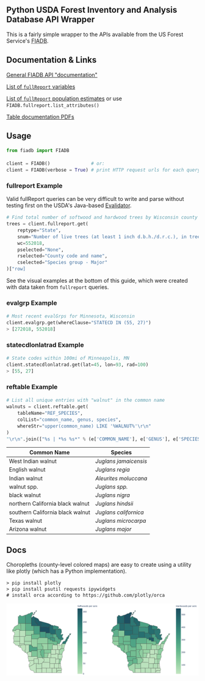 ## Python USDA Forest Inventory and Analysis Database API Wrapper

This is a fairly simple wrapper to the APIs available from the US Forest Service's <abbr title="Forest Inventory and Analysis Database">FIADB</abbr>.

## Documentation & Links

[General FIADB API "documentation"](https://apps.fs.usda.gov/fia/datamart/images/datamart_api_tutorials.html)

[List of `fullReport` variables](https://apps.fs.usda.gov/fia/datamart/images/Evalidator_variable_library.html)

[List of `fullReport` population estimates](https://apps.fs.usda.gov/fia/datamart/images/Evalidator_pop_estimates.html) or use `FIADB.fullreport.list_attributes()`

[Table documentation PDFs](https://www.fia.fs.fed.us/library/database-documentation/)

## Usage

```python
from fiadb import FIADB

client = FIADB()               # or:
client = FIADB(verbose = True) # print HTTP request urls for each query
```

### fullreport Example

Valid fullReport queries can be very difficult to write and parse without testing first on the USDA's Java-based [Evalidator](https://apps.fs.usda.gov/Evalidator/evalidator.jsp).

```python
# Find total number of softwood and hardwood trees by Wisconsin county
trees = client.fullreport.get(
    reptype="State",
    snum="Number of live trees (at least 1 inch d.b.h./d.r.c.), in trees, on forest land",
    wc=552018,
    pselected="None",
    rselected="County code and name",
    cselected="Species group - Major"
)["row]
```
See the visual examples at the bottom of this guide, which were created with data taken from `fullreport` queries.

### evalgrp Example
```python
# Most recent evalGrps for Minnesota, Wisconsin
client.evalgrp.get(whereClause="STATECD IN (55, 27)")
> [272018, 552018]
```

### statecdlonlatrad Example
```python
# State codes within 100mi of Minneapolis, MN
client.statecdlonlatrad.get(lat=45, lon=93, rad=100)
> [55, 27]
```

### reftable Example
```python
# List all unique entries with "walnut" in the common name
walnuts = client.reftable.get(
    tableName="REF_SPECIES",
    colList="common_name, genus, species",
    whereStr="upper(common_name) LIKE '%WALNUT%'\r\n"
)
"\r\n".join(["%s | *%s %s*" % (e['COMMON_NAME'], e['GENUS'], e['SPECIES']) for e in walnuts])
```

| Common Name                      | Species               |
| -------------------------------- | --------------------- |
| West Indian walnut               | _Juglans jamaicensis_ |
| English walnut                   | _Juglans regia_       |
| Indian walnut                    | _Aleurites moluccana_ |
| walnut spp.                      | _Juglans spp._        |
| black walnut                     | _Juglans nigra_       |
| northern California black walnut | _Juglans hindsii_     |
| southern California black walnut | _Juglans californica_ |
| Texas walnut                     | _Juglans microcarpa_  |
| Arizona walnut                   | _Juglans major_       |


## Docs
Choropleths (county-level colored maps) are easy to create using a utility like plotly (which has a Python implementation).

```
> pip install plotly
> pip install psutil requests ipywidgets
# install orca according to https://github.com/plotly/orca
```

<img src="./docs/hardwoods-vs-softwoods-in-wi.png" alt="" />